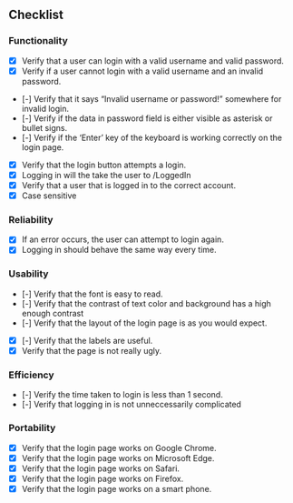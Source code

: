 ## Checklist

### Functionality

- [x] Verify that a user can login with a valid username and valid password.
- [x] Verify if a user cannot login with a valid username and an invalid password.
- [-] Verify that it says “Invalid username or password!” somewhere for invalid login.
- [-] Verify if the data in password field is either visible as asterisk or bullet signs.
- [-] Verify if the ‘Enter’ key of the keyboard is working correctly on the login page.
- [x] Verify that the login button attempts a login.
- [x] Logging in will the take the user to /LoggedIn
- [x] Verify that a user that is logged in to the correct account.
- [x] Case sensitive

### Reliability

- [x] If an error occurs, the user can attempt to login again.
- [x] Logging in should behave the same way every time.

### Usability

- [-] Verify that the font is easy to read.
- [-] Verify that the contrast of text color and background has a high enough contrast
- [-] Verify that the layout of the login page is as you would expect.
- [x] [-] Verify that the labels are useful.
- [x] Verify that the page is not really ugly.

### Efficiency

- [-] Verify the time taken to login is less than 1 second.
- [-] Verify that logging in is not unneccessarily complicated

### Portability

- [x] Verify that the login page works on Google Chrome.
- [x] Verify that the login page works on Microsoft Edge.
- [x] Verify that the login page works on Safari.
- [x] Verify that the login page works on Firefox.
- [x] Verify that the login page works on a smart phone.
